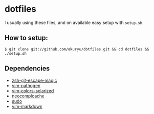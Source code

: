 # dotfiles

I usually using these files, and on available easy setup with ```setup.sh```.

## How to setup:

    $ git clone git://github.com/okuryu/dotfiles.git && cd dotfiles && ./setup.sh

## Dependencies

  * [zsh-git-escape-magic](http://github.com/knu/zsh-git-escape-magic)
  * [vim-pathogen](http://github.com/tpope/vim-pathogen)
  * [vim-colors-solarized](http://github.com/altercation/vim-colors-solarized)
  * [neocomplcache](http://github.com/Shougo/neocomplcache)
  * [sudo](http://github.com/vim-scripts/sudo)
  * [vim-markdown](http://github.com/tpope/vim-markdown)
